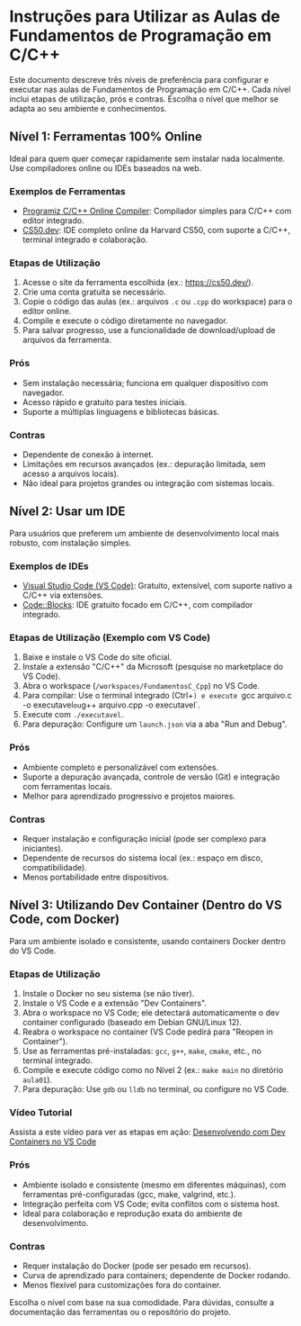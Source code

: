 # Instruções para Utilizar as Aulas de Fundamentos de Programação em C/C++

Este documento descreve três níveis de preferência para configurar e executar nas aulas de Fundamentos de Programação em C/C++. Cada nível inclui etapas de utilização, prós e contras. Escolha o nível que melhor se adapta ao seu ambiente e conhecimentos.

## Nível 1: Ferramentas 100% Online
Ideal para quem quer começar rapidamente sem instalar nada localmente. Use compiladores online ou IDEs baseados na web.

### Exemplos de Ferramentas
- [Programiz C/C++ Online Compiler](https://www.programiz.com/cpp-programming/online-compiler/): Compilador simples para C/C++ com editor integrado.
- [CS50.dev](https://cs50.dev/): IDE completo online da Harvard CS50, com suporte a C/C++, terminal integrado e colaboração.

### Etapas de Utilização
1. Acesse o site da ferramenta escolhida (ex.: https://cs50.dev/).
2. Crie uma conta gratuita se necessário.
3. Copie o código das aulas (ex.: arquivos `.c` ou `.cpp` do workspace) para o editor online.
4. Compile e execute o código diretamente no navegador.
5. Para salvar progresso, use a funcionalidade de download/upload de arquivos da ferramenta.

### Prós
- Sem instalação necessária; funciona em qualquer dispositivo com navegador.
- Acesso rápido e gratuito para testes iniciais.
- Suporte a múltiplas linguagens e bibliotecas básicas.

### Contras
- Dependente de conexão à internet.
- Limitações em recursos avançados (ex.: depuração limitada, sem acesso a arquivos locais).
- Não ideal para projetos grandes ou integração com sistemas locais.

## Nível 2: Usar um IDE
Para usuários que preferem um ambiente de desenvolvimento local mais robusto, com instalação simples.

### Exemplos de IDEs
- [Visual Studio Code (VS Code)](https://code.visualstudio.com/docs/languages/cpp): Gratuito, extensível, com suporte nativo a C/C++ via extensões.
- [Code::Blocks](https://www.codeblocks.org/): IDE gratuito focado em C/C++, com compilador integrado.

### Etapas de Utilização (Exemplo com VS Code)
1. Baixe e instale o VS Code do site oficial.
2. Instale a extensão "C/C++" da Microsoft (pesquise no marketplace do VS Code).
3. Abra o workspace (`/workspaces/FundamentosC_Cpp`) no VS Code.
4. Para compilar: Use o terminal integrado (Ctrl+`) e execute `gcc arquivo.c -o executavel` ou `g++ arquivo.cpp -o executavel`.
5. Execute com `./executavel`.
6. Para depuração: Configure um `launch.json` via a aba "Run and Debug".

### Prós
- Ambiente completo e personalizável com extensões.
- Suporte a depuração avançada, controle de versão (Git) e integração com ferramentas locais.
- Melhor para aprendizado progressivo e projetos maiores.

### Contras
- Requer instalação e configuração inicial (pode ser complexo para iniciantes).
- Dependente de recursos do sistema local (ex.: espaço em disco, compatibilidade).
- Menos portabilidade entre dispositivos.

## Nível 3: Utilizando Dev Container (Dentro do VS Code, com Docker)
Para um ambiente isolado e consistente, usando containers Docker dentro do VS Code.

### Etapas de Utilização
1. Instale o Docker no seu sistema (se não tiver).
2. Instale o VS Code e a extensão "Dev Containers".
3. Abra o workspace no VS Code; ele detectará automaticamente o dev container configurado (baseado em Debian GNU/Linux 12).
4. Reabra o workspace no container (VS Code pedirá para "Reopen in Container").
5. Use as ferramentas pré-instaladas: `gcc`, `g++`, `make`, `cmake`, etc., no terminal integrado.
6. Compile e execute código como no Nível 2 (ex.: `make main` no diretório `aula01`).
7. Para depuração: Use `gdb` ou `lldb` no terminal, ou configure no VS Code.

### Vídeo Tutorial
Assista a este vídeo para ver as etapas em ação: [Desenvolvendo com Dev Containers no VS Code](https://www.youtube.com/watch?v=0H2miBK_gAk)

### Prós
- Ambiente isolado e consistente (mesmo em diferentes máquinas), com ferramentas pré-configuradas (gcc, make, valgrind, etc.).
- Integração perfeita com VS Code; evita conflitos com o sistema host.
- Ideal para colaboração e reprodução exata do ambiente de desenvolvimento.

### Contras
- Requer instalação do Docker (pode ser pesado em recursos).
- Curva de aprendizado para containers; dependente de Docker rodando.
- Menos flexível para customizações fora do container.

Escolha o nível com base na sua comodidade. Para dúvidas, consulte a documentação das ferramentas ou o repositório do projeto.